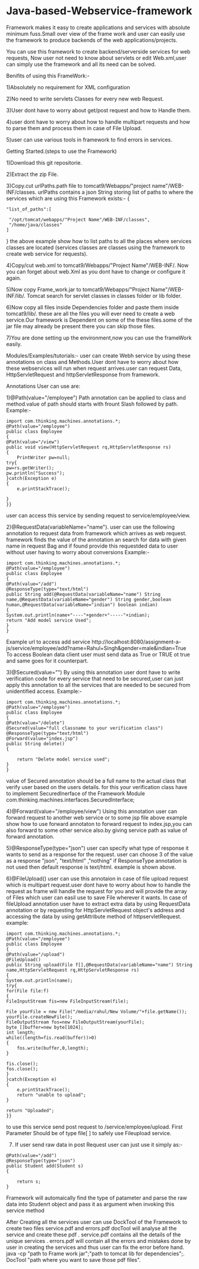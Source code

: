 # Java-based-Webservice-framework
Framework makes it easy to create applications and services with absolute minimum fuss.Small over view of the frame work and user can easily use the framework to produce backends of the web applications/projects.

You can use this framework to create backend/serverside services for web requests, Now user not need to know about servlets or edit Web.xml,user can simply use the framework and all its need can be solved.

Benifits of using this FrameWork:-

1)Absolutely no requirement for XML configuration

2)No need to write servlets Classes for every new web Request.

3)User dont have to worry about get/post request and how to Handle them.

4)user dont have to worry about how to handle multipart requests and how to parse them and process them in case of File Upload.

5)user can use various tools in framework to find errors in services.

Getting Started.(steps to use the Framework)

1)Download this git repositorie.

2)Extract the zip File.

3)Copy.cut urlPaths.path file to tomcat9/Webapps/"project name"/WEB-INF/classes.
urlPaths contains a json String storing list of paths to where the services which are using this Framework exists:-
{
	
	"list_of_paths":[
    
     "/opt/tomcat/webapps/"Project Name"/WEB-INF/classes",
     "/home/java/classes"
	]
}
the above example show how to list paths to all the places where services classes are located (services classes are classes using the framework to create web service for requests).

4)Copy/cut web.xml to tomcat9/Webapps/"Project Name"/WEB-INF/.
Now you can forget about web.Xml as you dont have to change or configure it again.

5)Now copy Frame_work.jar to tomcat9/Webapps/"Project Name"/WEB-INF/lib/.
Tomcat search for servlet classes in classes folder or lib folder.

6)Now copy all files inside Dependencies folder and paste them inside tomcat9/lib/.
these are all the files you will ever need to create a web service.Our framework is Dependent on some of the these files.some of the jar file may already be present there you can skip those files.

7)You are done setting up the environment,now you can use the frameWork easily.

Modules/Examples/tutorials:-
user can create Webh service by using these annotations on class and Methods.User dont have to worry about how these webservices will run when request arrives.user can request Data, HttpServletRequest and httpServletResponse from framework.

Annotations User can use are:

1)@Path(value="/employee")
Path annotation can be applied to class and method.value of path should starts with frount Slash followed by path.
Example:-
``` markdow
import com.thinking.machines.annotations.*;
@Path(value="/employee")
public class Employee
{
@Path(value="/view")
public void view(HttpServletRequest rq,HttpServletResponse rs)
{
	PrintWriter pw=null;
try{
pw=rs.getWriter();
pw.println("Success");
}catch(Exception e)
{
	e.printStackTrace();
	
}
}}
```
user can access this service by sending request to service/employee/view.

2)@RequestData(variableName="name").
user can use the following annotation to request data from framework which arrives as web request.
framework finds the value of the annotation an search for data with given name in request Bag and if found provide this requestded data to user without user having to worry about conversions 
Example:-
```
import com.thinking.machines.annotations.*;
@Path(value="/employee")
public class Employee
{
@Path(value="/add")
@ResponseType(type="text/html")
public String add(@RequestData(variableName="name") String name,@RequestData(variableName="gender") String gender,boolean human,@RequestData(variableName="indian") boolean indian)
{
System.out.println(name+"----"+gender+"-----"+indian);
return "Add model service Used";
}
}
```
Example url to access add service
http://localhost:8080/assignment-a-js/service/employee/add?name=Rahul+Singh&gender=male&indian=True
To access Boolean data client user must send data as True or TRUE ot true and same goes for it counterpart.

3)@Secured(value="")
By using this annotation user dont have to write verification code for every service that need to be secured,user can just apply this annotation to all the services that are needed to be secured from unidentified access.
Example:-
```
import com.thinking.machines.annotations.*;
@Path(value="/employee")
public class Employee
{
@Path(value="/delete")
@Secured(value="full classname to your verification class")
@ResponseType(type="text/html")
@Forward(value="index.jsp")
public String delete()
{

	return "Delete model service used";
}
}
```
value of Secured annotation should be a full name to the actual class that verify user based on the users details.
for this your verification class have to implement SecuredInerface of the Framework Module com.thinking.machines.interfaces.SecuredInterface;

4)@Forward(value="/employee/view")
Using this annotation user can forward request to another web service or to some jsp file
above example show how to use forward annotaton to forward request to index.jsp,you can also forward to some other service also.by giving service path as value of forward annotation.

5)@ResponseType(type="json")
user can specify what type of response it wants to send as a response for the request.
user can choose 3 of the value as a response "json", "text/html" ,"nothing"
if ResponseType annotation is not used then default response is text/html.
example is shown above.

6)@FileUpload()
user can use this annotaion in case of file upload request which is multipart request.user dont have to worry about how to handle the request as frame will handle the request for you and will provide the array of Files which user can easil use to save File wherever it wants.
In case of fileUpload annotation user have to extract extra data by using RequestData annotation or by requesting for HttpServletRequest object's address and accessing the data by using getAttribute method of httpservletRequest.
example:
```
import com.thinking.machines.annotations.*;
@Path(value="/employee")
public class Employee
{
@Path(value="/upload")
@FileUpload()
public String upload(File f[],@RequestData(variableName="name") String name,HttpServletRequest rq,HttpServletResponse rs)
{
System.out.println(name);
try{
for(File file:f)
{
FileInputStream fis=new FileInputStream(file);

File yourFile = new File("/media/rahul/New Volume/"+file.getName());
yourFile.createNewFile(); 
FileOutputStream fos=new FileOutputStream(yourFile);
byte []buffer=new byte[1024];
int length;
while((length=fis.read(buffer))>0)
{
	fos.write(buffer,0,length);
}

fis.close();
fos.close();
}
}catch(Exception e)
{
	e.printStackTrace();
	return "unable to upload";
}

return "Uploaded";
}}
```
to use this service send post request to /service/employee/upload.
First Parameter Should be of type file[ ] to safely use Fileupload service.

7) If user send raw data in post Request user can just  use it simply as:-
```
@Path(value="/add")
@ResponseType(type="json")
public Student add(Student s)
{

	return s;
}
```
Framework will automaically find the type of patameter and parse the raw data into Studenrt object and pass it as argument when invoking this service method


After Creating all the services user can use DockTool of the Framework to create two files service.pdf and errors.pdf docTool will analyse all the service and create these pdf .
service.pdf contains all the details of the unique services .
errors.pdf will contain all the errors and mistakes done by user in creating the services and thus user can fix the error before hand.
java -cp "path to Frame work jar";"path to tomcat lib for dependencies";. DocTool "path where you want to save those pdf files".
